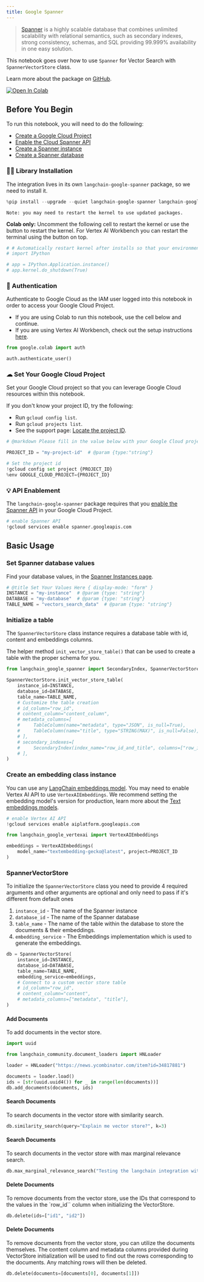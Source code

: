 ```yaml
---
title: Google Spanner
---
```


> [Spanner](https://cloud.google.com/spanner) is a highly scalable database that combines unlimited scalability with relational semantics, such as secondary indexes, strong consistency, schemas, and SQL providing 99.999% availability in one easy solution.

This notebook goes over how to use `Spanner` for Vector Search with `SpannerVectorStore` class.

Learn more about the package on [GitHub](https://github.com/googleapis/langchain-google-spanner-python/).

[![Open In Colab](https://colab.research.google.com/assets/colab-badge.svg)](https://colab.research.google.com/github/googleapis/langchain-google-spanner-python/blob/main/docs/vector_store.ipynb)

## Before You Begin

To run this notebook, you will need to do the following:

 * [Create a Google Cloud Project](https://developers.google.com/workspace/guides/create-project)
 * [Enable the Cloud Spanner API](https://console.cloud.google.com/flows/enableapi?apiid=spanner.googleapis.com)
 * [Create a Spanner instance](https://cloud.google.com/spanner/docs/create-manage-instances)
 * [Create a Spanner database](https://cloud.google.com/spanner/docs/create-manage-databases)

### 🦜🔗 Library Installation
The integration lives in its own `langchain-google-spanner` package, so we need to install it.


```python
%pip install --upgrade --quiet langchain-google-spanner langchain-google-vertexai
```
```output
Note: you may need to restart the kernel to use updated packages.
```
**Colab only:** Uncomment the following cell to restart the kernel or use the button to restart the kernel. For Vertex AI Workbench you can restart the terminal using the button on top.


```python
# # Automatically restart kernel after installs so that your environment can access the new packages
# import IPython

# app = IPython.Application.instance()
# app.kernel.do_shutdown(True)
```

### 🔐 Authentication
Authenticate to Google Cloud as the IAM user logged into this notebook in order to access your Google Cloud Project.

* If you are using Colab to run this notebook, use the cell below and continue.
* If you are using Vertex AI Workbench, check out the setup instructions [here](https://github.com/GoogleCloudPlatform/generative-ai/tree/main/setup-env).


```python
from google.colab import auth

auth.authenticate_user()
```

### ☁ Set Your Google Cloud Project
Set your Google Cloud project so that you can leverage Google Cloud resources within this notebook.

If you don't know your project ID, try the following:

* Run `gcloud config list`.
* Run `gcloud projects list`.
* See the support page: [Locate the project ID](https://support.google.com/googleapi/answer/7014113).


```python
# @markdown Please fill in the value below with your Google Cloud project ID and then run the cell.

PROJECT_ID = "my-project-id"  # @param {type:"string"}

# Set the project id
!gcloud config set project {PROJECT_ID}
%env GOOGLE_CLOUD_PROJECT={PROJECT_ID}
```

### 💡 API Enablement
The `langchain-google-spanner` package requires that you [enable the Spanner API](https://console.cloud.google.com/flows/enableapi?apiid=spanner.googleapis.com) in your Google Cloud Project.


```python
# enable Spanner API
!gcloud services enable spanner.googleapis.com
```

## Basic Usage

### Set Spanner database values
Find your database values, in the [Spanner Instances page](https://console.cloud.google.com/spanner?_ga=2.223735448.2062268965.1707700487-2088871159.1707257687).


```python
# @title Set Your Values Here { display-mode: "form" }
INSTANCE = "my-instance"  # @param {type: "string"}
DATABASE = "my-database"  # @param {type: "string"}
TABLE_NAME = "vectors_search_data"  # @param {type: "string"}
```

### Initialize a table
The `SpannerVectorStore` class instance requires a database table with id, content and embeddings columns. 

The helper method `init_vector_store_table()` that can be used to create a table with the proper schema for you.


```python
from langchain_google_spanner import SecondaryIndex, SpannerVectorStore, TableColumn

SpannerVectorStore.init_vector_store_table(
    instance_id=INSTANCE,
    database_id=DATABASE,
    table_name=TABLE_NAME,
    # Customize the table creation
    # id_column="row_id",
    # content_column="content_column",
    # metadata_columns=[
    #     TableColumn(name="metadata", type="JSON", is_null=True),
    #     TableColumn(name="title", type="STRING(MAX)", is_null=False),
    # ],
    # secondary_indexes=[
    #     SecondaryIndex(index_name="row_id_and_title", columns=["row_id", "title"])
    # ],
)
```

### Create an embedding class instance

You can use any [LangChain embeddings model](/oss/integrations/text_embedding/).
You may need to enable Vertex AI API to use `VertexAIEmbeddings`. We recommend setting the embedding model's version for production, learn more about the [Text embeddings models](https://cloud.google.com/vertex-ai/docs/generative-ai/model-reference/text-embeddings).


```python
# enable Vertex AI API
!gcloud services enable aiplatform.googleapis.com
```


```python
from langchain_google_vertexai import VertexAIEmbeddings

embeddings = VertexAIEmbeddings(
    model_name="textembedding-gecko@latest", project=PROJECT_ID
)
```

### SpannerVectorStore

To initialize the `SpannerVectorStore` class you need to provide 4 required arguments and other arguments are optional and only need to pass if it's different from default ones

1. `instance_id` - The name of the Spanner instance
1. `database_id` - The name of the Spanner database
1. `table_name` - The name of the table within the database to store the documents & their embeddings.
1. `embedding_service` - The Embeddings implementation which is used to generate the embeddings.


```python
db = SpannerVectorStore(
    instance_id=INSTANCE,
    database_id=DATABASE,
    table_name=TABLE_NAME,
    embedding_service=embeddings,
    # Connect to a custom vector store table
    # id_column="row_id",
    # content_column="content",
    # metadata_columns=["metadata", "title"],
)
```

#### Add Documents
To add documents in the vector store.


```python
import uuid

from langchain_community.document_loaders import HNLoader

loader = HNLoader("https://news.ycombinator.com/item?id=34817881")

documents = loader.load()
ids = [str(uuid.uuid4()) for _ in range(len(documents))]
db.add_documents(documents, ids)
```

#### Search Documents
To search documents in the vector store with similarity search.


```python
db.similarity_search(query="Explain me vector store?", k=3)
```

#### Search Documents
To search documents in the vector store with max marginal relevance search.


```python
db.max_marginal_relevance_search("Testing the langchain integration with spanner", k=3)
```

#### Delete Documents
To remove documents from the vector store, use the IDs that correspond to the values in the `row_id`` column when initializing the VectorStore.


```python
db.delete(ids=["id1", "id2"])
```

#### Delete Documents
To remove documents from the vector store, you can utilize the documents themselves. The content column and metadata columns provided during VectorStore initialization will be used to find out the rows corresponding to the documents. Any matching rows will then be deleted.


```python
db.delete(documents=[documents[0], documents[1]])
```
